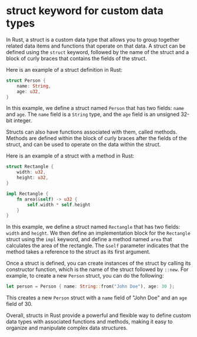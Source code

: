 # struct keyword for custom data types

In Rust, a struct is a custom data type that allows you to group together related data items and functions that operate on that data. A struct can be defined using the `struct` keyword, followed by the name of the struct and a block of curly braces that contains the fields of the struct.

Here is an example of a struct definition in Rust:

```rust
struct Person {
    name: String,
    age: u32,
}
```

In this example, we define a struct named `Person` that has two fields: `name` and `age`. The `name` field is a `String` type, and the `age` field is an unsigned 32-bit integer.

Structs can also have functions associated with them, called methods. Methods are defined within the block of curly braces after the fields of the struct, and can be used to operate on the data within the struct.

Here is an example of a struct with a method in Rust:

```rust
struct Rectangle {
    width: u32,
    height: u32,
}

impl Rectangle {
    fn area(&self) -> u32 {
        self.width * self.height
    }
}
```

In this example, we define a struct named `Rectangle` that has two fields: `width` and `height`. We then define an implementation block for the `Rectangle` struct using the `impl` keyword, and define a method named `area` that calculates the area of the rectangle. The `&self` parameter indicates that the method takes a reference to the struct as its first argument.

Once a struct is defined, you can create instances of the struct by calling its constructor function, which is the name of the struct followed by `::new`. For example, to create a new `Person` struct, you can do the following:

```rust
let person = Person { name: String::from("John Doe"), age: 30 };
```

This creates a new `Person` struct with a `name` field of "John Doe" and an `age` field of 30.

Overall, structs in Rust provide a powerful and flexible way to define custom data types with associated functions and methods, making it easy to organize and manipulate complex data structures.